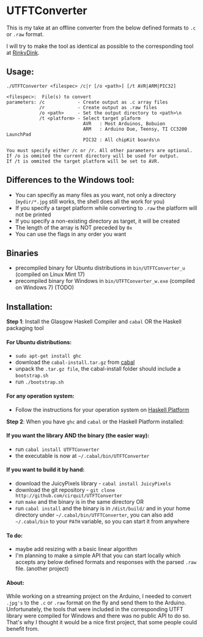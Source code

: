 # UTFTConverter

This is my take at an offline converter from the below defined formats to `.c` or `.raw` format.

I will try to make the tool as identical as possible to the corresponding tool at [RinkyDink](http://www.rinkydinkelectronics.com/library.php?id=51).

## Usage:

  ```
  ./UTFTConverter <filespec> /c|r [/o <path>] [/t AVR|ARM|PIC32]

  <filespec>:  File(s) to convert
  parameters: /c            - Create output as .c array files
              /r            - Create output as .raw files
              /o <path>     - Set the output directory to <path>\n
              /t <platform> - Select target plaform
                              AVR   : Most Arduinos, Bobuion
                              ARM   : Arduino Due, Teensy, TI CC3200 LaunchPad
                              PIC32 : All chipKit boards\n

  You must specify either /c or /r. All other parameters are optional.
  If /o is ommited the current directory will be used for output.
  If /t is ommited the target platform will be set to AVR.
  ```

## Differences to the Windows tool:

  * You can specifiy as many files as you want, not only a directory (`mydir/*.jpg` still works, the shell does all the work for you)
  * If you specify a target platform while converting to `.raw` the platform will not be printed
  * If you specify a non-existing directory as target, it will be created
  * The length of the array is NOT preceded by `0x`
  * You can use the flags in any order you want

## Binaries

  * precompiled binary for Ubuntu distributions in `bin/UTFTConverter_u` (compiled on Linux Mint 17)
  * precompiled binary for Windows in `bin/UTFTConverter_w.exe` (compiled on Windows 7) (TODO)

## Installation:

**Step 1**: Install the Glasgow Haskell Compiler and `cabal` OR the Haskell packaging tool

#### For Ubuntu distributions:
  * `sudo apt-get install ghc`
  * download the `cabal-install.tar.gz` from [cabal](http://hackage.haskell.org/package/cabal-install)
  * unpack the `.tar.gz file`, the cabal-install folder should include a `bootstrap.sh`
  * run `./bootstrap.sh`

#### For any operation system:
  * Follow the instructions for your operation system on [Haskell Platform](http://haskell.org/platform)


**Step 2**: When you have `ghc` and `cabal` or the Haskell Platform installed:

#### If you want the library AND the binary (the easier way):
  * run `cabal install UTFTConverter`
  * the executable is now at `~/.cabal/bin/UTFTConverter`

#### If you want to build it by hand:
  * download the JuicyPixels library - `cabal install JuicyPixels`
  * download the git repository - `git clone http://github.com/cirquit/UTFTConverter`
  * run `make` and the binary is in the same directory OR
  * run `cabal install` and the binary is in `/dist/build/` and in your home directory under `~/.cabal/bin/UTFTConverter`, you can also add `~/.cabal/bin` to your `PATH` variable, so you can start it from anywhere

#### To do:

  * maybe add resizing with a basic linear algorithm
  * I'm planning to make a simple API that you can start locally which accepts any below defined formats and responses with the parsed `.raw` file. (another project)

#### About:

While working on a streaming project on the Arduino, I needed to convert `.jpg's` to the `.c` or `.raw` format on the fly and send them to the Arduino. Unfortunately, the tools that were included in the corresponding UTFT library were compiled for Windows and there was no public API to do so. That's why I thought it would be a nice first project, that some people could benefit from.
